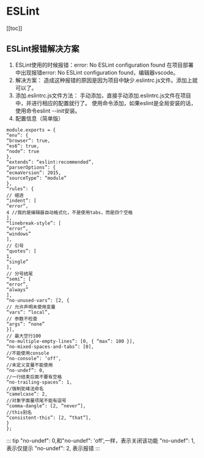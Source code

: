 # ESLint
[[toc]]

## ESLint报错解决方案

1. ESLint使用的时候报错：error: No ESLint configuration found
在项目部署中出现报错error: No ESLint configuration found，编辑器vscode。
2. 解决方案：
造成这种报错的原因是因为项目中缺少.eslintrc.js文件。添加上就可以了。
3. 添加.eslintrc.js文件方法：
手动添加，直接手动添加.eslintrc.js文件在项目中，并进行相应的配置就行了。
使用命令添加，如果eslint是全局安装的话，使用命令eslint --init安装。
4. 配置信息（简单版）
```
module.exports = {
“env”: {
“browser”: true,
“es6”: true,
“node”: true
},
“extends”: “eslint:recommended”,
“parserOptions”: {
“ecmaVersion”: 2015,
“sourceType”: “module”
},
“rules”: {
// 缩进
“indent”: [
“error”,
4 //我的是编辑器自动格式化，不是使用tabs，而是四个空格
],
“linebreak-style”: [
“error”,
“windows”
],
// 引号
“quotes”: [
1,
“single”
],
// 分号结尾
“semi”: [
“error”,
“always”
],
“no-unused-vars”: [2, {
// 允许声明未使用变量
“vars”: “local”,
// 参数不检查
“args”: “none”
}],
// 最大空行100
“no-multiple-empty-lines”: [0, { “max”: 100 }],
“no-mixed-spaces-and-tabs”: [0],
//不能使用console
“no-console”: ‘off’,
//未定义变量不能使用
“no-undef”: 0,
//一行结束后面不要有空格
“no-trailing-spaces”: 1,
//强制驼峰法命名
“camelcase”: 2,
//对象字面量项尾不能有逗号
“comma-dangle”: [2, “never”],
//this别名
“consistent-this”: [2, “that”],
}
};
```

::: tip
"no-undef": 0,和"no-undef": 'off',一样，表示关闭该功能
"no-undef": 1, 表示仅提示
"no-undef": 2, 表示报错
:::
